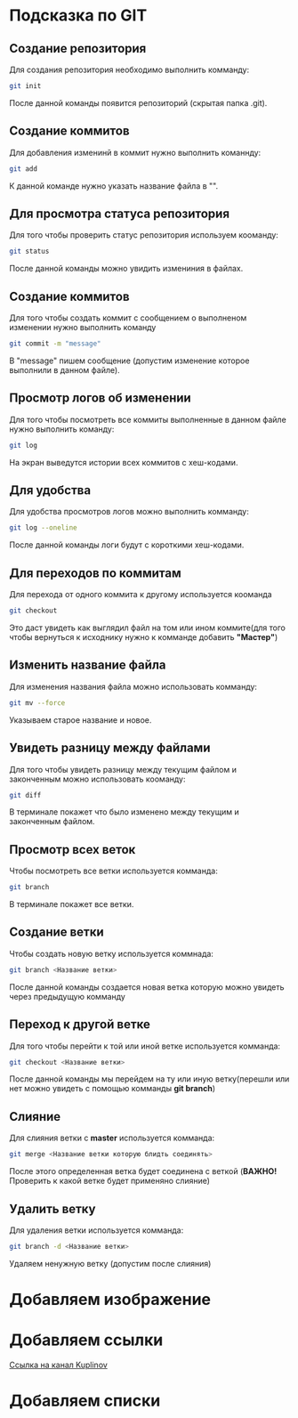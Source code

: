 # Подсказка по GIT

## Создание репозитория
Для создания репозитория необходимо выполнить комманду:
```sh
git init
```
После данной команды появится репозиторий (скрытая папка .git).

## Создание коммитов
Для добавления изменинй в коммит нужно выполнить команнду:
```sh
git add 
```
К данной команде нужно указать название файла в "".

## Для просмотра статуса репозитория
Для того чтобы проверить статус репозитория используем кооманду:
```sh
git status
```
После данной команды можно увидить измениния в файлах.

## Создание коммитов
Для того чтобы создать коммит с сообщением о выполненом изменении нужно выполнить команду
```sh
git commit -m "message"
```
В  "message" пишем сообщение (допустим изменение которое выполнили в данном файле).

## Просмотр логов об изменении
Для того чтобы посмотреть все коммиты выполненные в данном файле нужно выполнить команду:
```sh
git log
```
На экран выведутся истории всех коммитов с хеш-кодами.

## Для удобства
Для удобства просмотров логов можно выполнить комманду:
```sh
git log --oneline
```
После данной команды логи будут с короткими хеш-кодами.

## Для переходов по коммитам
Для перехода от одного коммита к другому используется кооманда
```sh
git checkout
```
Это даст увидеть как выглядил файл на том или ином коммите(для того чтобы вернуться к исходнику нужно к комманде добавить **"Мастер"**)

## Изменить название файла
Для изменения названия файла можно использовать комманду:
```sh
git mv --force 
```
Указываем старое название и новое.

## Увидеть разницу между файлами
Для того чтобы увидеть разницу между текущим файлом и законченным можно использовать кооманду:
```sh
git diff
```
В терминале покажет что было изменено между текущим и законченным файлом.

## Просмотр всех веток
Чтобы посмотреть все ветки используется комманда:
```sh
git branch
```
В терминале покажет все ветки.

## Создание ветки
Чтобы создать новую ветку используется коммнада:
```sh
git branch <Название ветки>
```
После данной команды создается новая ветка которую можно увидеть через предыдущую комманду

## Переход к другой ветке
Для того чтобы перейти к той или иной ветке используется комманда:
```sh
git checkout <Название ветки>
```
После данной команды мы перейдем на ту или иную ветку(перешли или нет можно увидеть с помощью комманды **git branch**)

## Слияние
Для слияния ветки с **master** используется комманда:
```sh
git merge <Название ветки которую блидть соединять>
```
После этого определенная ветка будет соединена с веткой (__ВАЖНО!__ Проверить к какой ветке будет применяно слияние)

## Удалить ветку
Для удаления ветки используется комманда:
```sh
git branch -d <Название ветки>
```
Удаляем ненужную ветку (допустим после слияния)

# Добавляем изображение

# Добавляем ссылки
[Ссылка на канал Kuplinov](https://www.youtube.com/@kuplinovplay)

# Добавляем списки